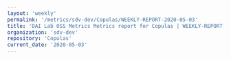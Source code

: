 ```yaml
---
layout: 'weekly'
permalink: '/metrics/sdv-dev/Copulas/WEEKLY-REPORT-2020-05-03'
title: 'DAI Lab OSS Metrics Metrics report for Copulas | WEEKLY-REPORT-2020-05-03'
organization: 'sdv-dev'
repository: 'Copulas'
current_date: '2020-05-03'
---
```

